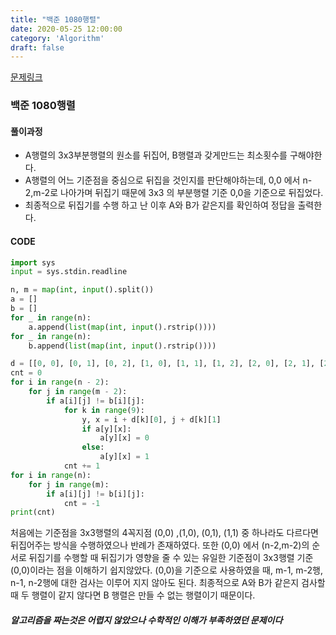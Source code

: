 ```yaml
---
title: "백준 1080행렬"
date: 2020-05-25 12:00:00
category: 'Algorithm'
draft: false
---
```


[문제링크](https://www.acmicpc.net/problem/1080)

### 백준 1080행렬

#### 풀이과정

- A행렬의 3x3부분행렬의 원소를 뒤집어, B행렬과 갖게만드는 최소횟수를 구해야한다.
- A행렬의 어느 기준점을 중심으로 뒤집을 것인지를 판단해야하는데, 0,0 에서 n-2,m-2로 나아가며 뒤집기 때문에 3x3 의 부분행렬 기준 0,0을 기준으로 뒤집었다.
- 최종적으로 뒤집기를 수행 하고 난 이후 A와 B가 같은지를 확인하여 정답을 출력한다.

#### CODE

```python
import sys
input = sys.stdin.readline

n, m = map(int, input().split())
a = []
b = []
for _ in range(n):
    a.append(list(map(int, input().rstrip())))
for _ in range(n):
    b.append(list(map(int, input().rstrip())))

d = [[0, 0], [0, 1], [0, 2], [1, 0], [1, 1], [1, 2], [2, 0], [2, 1], [2, 2]]
cnt = 0
for i in range(n - 2):
    for j in range(m - 2):
        if a[i][j] != b[i][j]:
            for k in range(9):
                y, x = i + d[k][0], j + d[k][1]
                if a[y][x]:
                    a[y][x] = 0
                else:
                    a[y][x] = 1
            cnt += 1
for i in range(n):
    for j in range(m):
        if a[i][j] != b[i][j]:
            cnt = -1
print(cnt)


```

처음에는 기준점을 3x3행렬의 4꼭지점 (0,0) ,(1,0), (0,1), (1,1) 중 하나라도 다르다면 뒤집어주는 방식을 수행하였으나 반례가 존재하였다.
또한 (0,0) 에서 (n-2,m-2)의 순서로 뒤집기를 수행할 때 뒤집기가 영향을 줄 수 있는 유일한 기준점이 3x3행렬 기준 (0,0)이라는 점을 이해하기 쉽지않았다.
(0,0)을 기준으로 사용하였을 때, m-1, m-2행, n-1, n-2행에 대한 검사는 이루어 지지 않아도 된다. 최종적으로 A와 B가 같은지 검사할 때 두 행렬이 같지 않다면 B 행렬은 만들 수 없는 행렬이기 때문이다.

##### 알고리즘을 짜는것은 어렵지 않았으나 수학적인 이해가 부족하였던 문제이다
